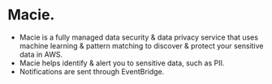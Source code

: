 # **Macie.**

* Macie is a fully managed data security & data privacy service that uses machine learning & pattern matching to discover & protect your sensitive data in AWS.
* Macie helps identify & alert you to sensitive data, such as PII.
* Notifications are sent through EventBridge.